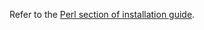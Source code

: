 Refer to the [Perl section of installation guide](osx_setup.html#install-the-mxnet-package-for-perl).